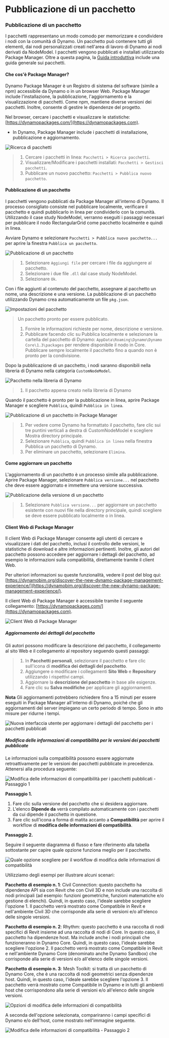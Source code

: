 # Pubblicazione di un pacchetto

### Pubblicazione di un pacchetto <a href="#publish-a-package" id="publish-a-package"></a>

I pacchetti rappresentano un modo comodo per memorizzare e condividere i nodi con la comunità di Dynamo. Un pacchetto può contenere tutti gli elementi, dai nodi personalizzati creati nell'area di lavoro di Dynamo ai nodi derivati da NodeModel. I pacchetti vengono pubblicati e installati utilizzando Package Manager. Oltre a questa pagina, la [Guida introduttiva](https://primer2.dynamobim.org/6_custom_nodes_and_packages/6-2_packages/1-introduction) include una guida generale sui pacchetti.

#### Che cos'è Package Manager? <a href="#what-is-a-package-manager" id="what-is-a-package-manager"></a>

Dynamo Package Manager è un Registro di sistema del software (simile a npm) accessibile da Dynamo o in un browser Web. Package Manager include l'installazione, la pubblicazione, l'aggiornamento e la visualizzazione di pacchetti. Come npm, mantiene diverse versioni dei pacchetti. Inoltre, consente di gestire le dipendenze del progetto.

Nel browser, cercare i pacchetti e visualizzare le statistiche: [https://dynamopackages.com/](https://dynamopackages.com).

* In Dynamo, Package Manager include i pacchetti di installazione, pubblicazione e aggiornamento.

![Ricerca di pacchetti](images/dynamopackagemanager.jpg)

> 1. Cercare i pacchetti in linea: `Pacchetti > Ricerca pacchetti`.
> 2. Visualizzare/Modificare i pacchetti installati: `Pacchetti > Gestisci pacchetti`.
> 3. Pubblicare un nuovo pacchetto: `Pacchetti > Pubblica nuovo pacchetto`.

#### Pubblicazione di un pacchetto <a href="#publishing-a-package" id="publishing-a-package"></a>

I pacchetti vengono pubblicati da Package Manager all'interno di Dynamo. Il processo consigliato consiste nel pubblicare localmente, verificare il pacchetto e quindi pubblicarlo in linea per condividerlo con la comunità. Utilizzando il case study NodeModel, verranno eseguiti i passaggi necessari per pubblicare il nodo RectangularGrid come pacchetto localmente e quindi in linea.

Avviare Dynamo e selezionare `Pacchetti > Pubblica nuovo pacchetto... ` per aprire la finestra `Pubblica un pacchetto`.

![Pubblicazione di un pacchetto](images/dyn-publish-package-add-files.jpg)

> 1. Selezionare `Aggiungi file` per cercare i file da aggiungere al pacchetto.
> 2. Selezionare i due file `.dll` dal case study NodeModel.
> 3. Selezionare `Ok`.

Con i file aggiunti al contenuto del pacchetto, assegnare al pacchetto un nome, una descrizione e una versione. La pubblicazione di un pacchetto utilizzando Dynamo crea automaticamente un file `pkg.json`.

![Impostazioni del pacchetto](images/dyn-publish-package.jpg)

> Un pacchetto pronto per essere pubblicato.
>
> 1. Fornire le informazioni richieste per nome, descrizione e versione.
> 2. Pubblicare facendo clic su Pubblica localmente e selezionare la cartella del pacchetto di Dynamo: `AppData\Roaming\Dynamo\Dynamo Core\1.3\packages` per rendere disponibile il nodo in Core. Pubblicare sempre localmente il pacchetto fino a quando non è pronto per la condivisione.

Dopo la pubblicazione di un pacchetto, i nodi saranno disponibili nella libreria di Dynamo nella categoria `CustomNodeModel`.

![Pacchetto nella libreria di Dynamo](images/dyn-publish-package-library.jpg)

> 1. Il pacchetto appena creato nella libreria di Dynamo

Quando il pacchetto è pronto per la pubblicazione in linea, aprire Package Manager e scegliere `Pubblica`, quindi `Pubblica in linea`.

![Pubblicazione di un pacchetto in Package Manager](images/dyn-publish-package-directory.jpg)

> 1. Per vedere come Dynamo ha formattato il pacchetto, fare clic sui tre puntini verticali a destra di CustomNodeModel e scegliere Mostra directory principale.
> 2. Selezionare `Pubblica`, quindi `Pubblica in linea` nella finestra Pubblica un pacchetto di Dynamo.
> 3. Per eliminare un pacchetto, selezionare `Elimina`.

#### Come aggiornare un pacchetto <a href="#how-do-i-update-a-package" id="how-do-i-update-a-package"></a>

L'aggiornamento di un pacchetto è un processo simile alla pubblicazione. Aprire Package Manager, selezionare `Pubblica versione...` nel pacchetto che deve essere aggiornato e immettere una versione successiva.

![Pubblicazione della versione di un pacchetto](images/dyn-publish-package-version.jpg)

> 1. Selezionare `Pubblica versione...` per aggiornare un pacchetto esistente con nuovi file nella directory principale, quindi scegliere se deve essere pubblicato localmente o in linea.

#### Client Web di Package Manager <a href="#package-manager-web-client" id="package-manager-web-client"></a>

Il client Web di Package Manager consente agli utenti di cercare e visualizzare i dati del pacchetto, inclusi il controllo delle versioni, le statistiche di download e altre informazioni pertinenti. Inoltre, gli autori del pacchetto possono accedere per aggiornare i dettagli del pacchetto, ad esempio le informazioni sulla compatibilità, direttamente tramite il client Web.

Per ulteriori informazioni su queste funzionalità, vedere il post del blog qui: [https://dynamobim.org/discover-the-new-dynamo-package-management-experience/](https://dynamobim.org/discover-the-new-dynamo-package-management-experience/).

Il client Web di Package Manager è accessibile tramite il seguente collegamento: [https://dynamopackages.com/](https://dynamopackages.com).

![Client Web di Package Manager](images/packagemanager-browser.jpg)

##### Aggiornamento dei dettagli del pacchetto

Gli autori possono modificare la descrizione del pacchetto, il collegamento al sito Web e il collegamento al repository seguendo questi passaggi:  

> 1. In **Pacchetti personali**, selezionare il pacchetto e fare clic sull'icona di **modifica dei dettagli del pacchetto**.  
> 2. Aggiungere o modificare i collegamenti **Sito Web** e **Repository** utilizzando i rispettivi campi.  
> 3. Aggiornare la **descrizione del pacchetto** in base alle esigenze.  
> 4. Fare clic su **Salva modifiche** per applicare gli aggiornamenti.  

 **Nota** Gli aggiornamenti potrebbero richiedere fino a 15 minuti per essere eseguiti in Package Manager all'interno di Dynamo, poiché che gli aggiornamenti del server impiegano un certo periodo di tempo. Sono in atto misure per ridurne i tempi.  

 ![Nuova interfaccia utente per aggiornare i dettagli del pacchetto per i pacchetti pubblicati](images/Package-Manager_Image_5.png)

##### Modifica delle informazioni di compatibilità per le versioni dei pacchetti pubblicate  

Le informazioni sulla compatibilità possono essere aggiornate retroattivamente per le versioni dei pacchetti pubblicate in precedenza. Attenersi alla procedura seguente:  

![Modifica delle informazioni di compatibilità per i pacchetti pubblicati - Passaggio 1](images/Package-Manager_Image_6.png)

**Passaggio 1.**  

1. Fare clic sulla versione del pacchetto che si desidera aggiornare.  
2. L'elenco **Dipende da** verrà compilato automaticamente con i pacchetti da cui dipende il pacchetto in questione.  
3. Fare clic sull'icona a forma di matita accanto a **Compatibilità** per aprire il workflow di **modifica delle informazioni di compatibilità**.  

**Passaggio 2.**  

Seguire il seguente diagramma di flusso e fare riferimento alla tabella sottostante per capire quale opzione funziona meglio per il pacchetto.

![Quale opzione scegliere per il workflow di modifica delle informazioni di compatibilità](images/Package-Manager_Image_7.png)

Utilizziamo degli esempi per illustrare alcuni scenari:

**Pacchetto di esempio n. 1**: Civil Connection: questo pacchetto ha dipendenze API sia con Revit che con Civil 3D e non include una raccolta di nodi principali (ad esempio: funzioni geometriche, funzioni matematiche e/o gestione di elenchi). Quindi, in questo caso, l'ideale sarebbe scegliere l'opzione 1. Il pacchetto verrà mostrato come Compatibile in Revit e nell'ambiente Civil 3D che corrisponde alla serie di versioni e/o all'elenco delle singole versioni.

**Pacchetto di esempio n. 2**: Rhythm: questo pacchetto è una raccolta di nodi specifici di Revit insieme ad una raccolta di nodi di Core. In questo caso, il pacchetto ha dipendenze host. Ma include anche i nodi principali che funzioneranno in Dynamo Core. Quindi, in questo caso, l'ideale sarebbe scegliere l'opzione 2. Il pacchetto verrà mostrato come Compatibile in Revit e nell'ambiente Dynamo Core (denominato anche Dynamo Sandbox) che corrisponde alla serie di versioni e/o all'elenco delle singole versioni.

**Pacchetto di esempio n. 3**: Mesh Toolkit: si tratta di un pacchetto di Dynamo Core, che è una raccolta di nodi geometrici senza dipendenze host. Quindi, in questo caso, l'ideale sarebbe scegliere l'opzione 3. Il pacchetto verrà mostrato come Compatibile in Dynamo e in tutti gli ambienti host che corrispondono alla serie di versioni e/o all'elenco delle singole versioni.

![Opzioni di modifica delle informazioni di compatibilità](images/Package-Manager_Image_8.png)

A seconda dell'opzione selezionata, compariranno i campi specifici di Dynamo e/o dell'host, come mostrato nell'immagine seguente.

![Modifica delle informazioni di compatibilità - Passaggio 2](images/Package-Manager_Image_9.png)